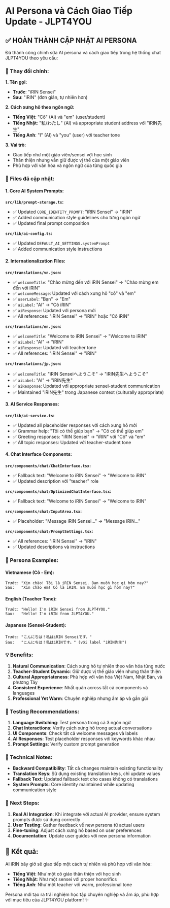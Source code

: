 # AI Persona và Cách Giao Tiếp Update - JLPT4YOU

## ✅ **HOÀN THÀNH CẬP NHẬT AI PERSONA**

Đã thành công chỉnh sửa AI persona và cách giao tiếp trong hệ thống chat JLPT4YOU theo yêu cầu:

### **🎯 Thay đổi chính:**

**1. Tên gọi:**
- **Trước**: "iRIN Sensei" 
- **Sau**: "iRIN" (đơn giản, tự nhiên hơn)

**2. Cách xưng hô theo ngôn ngữ:**
- **Tiếng Việt**: "Cô" (AI) và "em" (user/student)
- **Tiếng Nhật**: "私/わたし" (AI) và appropriate student address với "iRIN先生"
- **Tiếng Anh**: "I" (AI) và "you" (user) với teacher tone

**3. Vai trò:**
- Giao tiếp như một giáo viên/sensei với học sinh
- Thân thiện nhưng vẫn giữ được vị thế của một giáo viên
- Phù hợp với văn hóa và ngôn ngữ của từng quốc gia

### **📁 Files đã cập nhật:**

#### **1. Core AI System Prompts:**

**`src/lib/prompt-storage.ts`:**
- ✅ Updated `CORE_IDENTITY_PROMPT`: "iRIN Sensei" → "iRIN"
- ✅ Added communication style guidelines cho từng ngôn ngữ
- ✅ Updated final prompt composition

**`src/lib/ai-config.ts`:**
- ✅ Updated `DEFAULT_AI_SETTINGS.systemPrompt`
- ✅ Added communication style instructions

#### **2. Internationalization Files:**

**`src/translations/vn.json`:**
- ✅ `welcomeTitle`: "Chào mừng đến với iRIN Sensei" → "Chào mừng em đến với iRIN"
- ✅ `welcomeMessage`: Updated với cách xưng hô "cô" và "em"
- ✅ `userLabel`: "Bạn" → "Em"
- ✅ `aiLabel`: "AI" → "Cô iRIN"
- ✅ `aiResponse`: Updated với persona mới
- ✅ All references: "iRIN Sensei" → "iRIN" hoặc "Cô iRIN"

**`src/translations/en.json`:**
- ✅ `welcomeTitle`: "Welcome to iRIN Sensei" → "Welcome to iRIN"
- ✅ `aiLabel`: "AI" → "iRIN"
- ✅ `aiResponse`: Updated với teacher tone
- ✅ All references: "iRIN Sensei" → "iRIN"

**`src/translations/jp.json`:**
- ✅ `welcomeTitle`: "iRIN Senseiへようこそ" → "iRIN先生へようこそ"
- ✅ `aiLabel`: "AI" → "iRIN先生"
- ✅ `aiResponse`: Updated với appropriate sensei-student communication
- ✅ Maintained "iRIN先生" trong Japanese context (culturally appropriate)

#### **3. AI Service Responses:**

**`src/lib/ai-service.ts`:**
- ✅ Updated all placeholder responses với cách xưng hô mới
- ✅ Grammar help: "Tôi có thể giúp bạn" → "Cô có thể giúp em"
- ✅ Greeting responses: "iRIN Sensei" → "iRIN" với "Cô" và "em"
- ✅ All topic responses: Updated với teacher-student tone

#### **4. Chat Interface Components:**

**`src/components/chat/ChatInterface.tsx`:**
- ✅ Fallback text: "Welcome to iRIN Sensei" → "Welcome to iRIN"
- ✅ Updated description với "teacher" role

**`src/components/chat/OptimizedChatInterface.tsx`:**
- ✅ Fallback text: "Welcome to iRIN Sensei" → "Welcome to iRIN"

**`src/components/chat/InputArea.tsx`:**
- ✅ Placeholder: "Message iRIN Sensei..." → "Message iRIN..."

**`src/components/chat/PromptSettings.tsx`:**
- ✅ All references: "iRIN Sensei" → "iRIN"
- ✅ Updated descriptions và instructions

### **🎨 Persona Examples:**

#### **Vietnamese (Cô - Em):**
```
Trước: "Xin chào! Tôi là iRIN Sensei. Bạn muốn học gì hôm nay?"
Sau:   "Xin chào em! Cô là iRIN. Em muốn học gì hôm nay?"
```

#### **English (Teacher Tone):**
```
Trước: "Hello! I'm iRIN Sensei from JLPT4YOU."
Sau:   "Hello! I'm iRIN from JLPT4YOU."
```

#### **Japanese (Sensei-Student):**
```
Trước: "こんにちは！私はiRIN Senseiです。"
Sau:   "こんにちは！私はiRINです。" (với label "iRIN先生")
```

### **💡 Benefits:**

1. **Natural Communication**: Cách xưng hô tự nhiên theo văn hóa từng nước
2. **Teacher-Student Dynamic**: Giữ được vị thế giáo viên nhưng thân thiện
3. **Cultural Appropriateness**: Phù hợp với văn hóa Việt Nam, Nhật Bản, và phương Tây
4. **Consistent Experience**: Nhất quán across tất cả components và languages
5. **Professional Yet Warm**: Chuyên nghiệp nhưng ấm áp và gần gũi

### **🧪 Testing Recommendations:**

1. **Language Switching**: Test persona trong cả 3 ngôn ngữ
2. **Chat Interactions**: Verify cách xưng hô trong actual conversations
3. **UI Components**: Check tất cả welcome messages và labels
4. **AI Responses**: Test placeholder responses với keywords khác nhau
5. **Prompt Settings**: Verify custom prompt generation

### **🔧 Technical Notes:**

- **Backward Compatibility**: Tất cả changes maintain existing functionality
- **Translation Keys**: Sử dụng existing translation keys, chỉ update values
- **Fallback Text**: Updated fallback text cho cases không có translations
- **System Prompts**: Core identity maintained while updating communication style

### **📝 Next Steps:**

1. **Real AI Integration**: Khi integrate với actual AI provider, ensure system prompts được sử dụng correctly
2. **User Testing**: Gather feedback về new persona từ actual users
3. **Fine-tuning**: Adjust cách xưng hô based on user preferences
4. **Documentation**: Update user guides với new persona information

## 🎉 **Kết quả:**

AI iRIN bây giờ sẽ giao tiếp một cách tự nhiên và phù hợp với văn hóa:
- **Tiếng Việt**: Như một cô giáo thân thiện với học sinh
- **Tiếng Nhật**: Như một sensei với proper honorifics
- **Tiếng Anh**: Như một teacher với warm, professional tone

Persona mới tạo ra trải nghiệm học tập chuyên nghiệp và ấm áp, phù hợp với mục tiêu của JLPT4YOU platform! ✨
